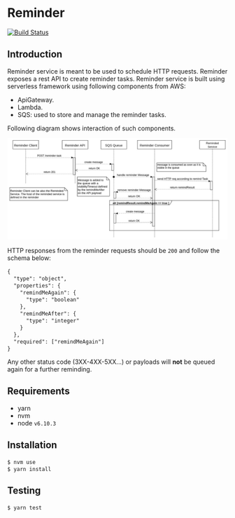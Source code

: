 # Reminder

[![Build Status](https://travis-ci.org/vicente-valls/reminder.svg?branch=master)](https://travis-ci.org/vicente-valls/reminder)

## Introduction

Reminder service is meant to be used to schedule HTTP requests.
Reminder exposes a rest API to create reminder tasks.
Reminder service is built using serverless framework using following components from AWS:
* ApiGateway.
* Lambda.
* SQS: used to store and manage the reminder tasks.

Following diagram shows interaction of such components.

![Sequence Diagram](https://github.com/vicente-valls/reminder/raw/master/diagrams/reminder-sequence-diagram.jpg
 "Sequence Diagram")
 
HTTP responses from the reminder requests should be `200` and follow the schema below:
```
{
  "type": "object",
  "properties": {
    "remindMeAgain": {
      "type": "boolean"
    },
    "remindMeAfter": {
      "type": "integer"
    }
  },
  "required": ["remindMeAgain"]
}
```

Any other status code (3XX-4XX-5XX...) or payloads will **not** be queued again for a further reminding.

## Requirements
* yarn
* nvm
* node `v6.10.3`

## Installation
```
$ nvm use
$ yarn install
```

## Testing
```
$ yarn test
```
